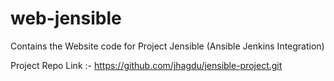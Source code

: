 # web-jensible
Contains the Website code for Project Jensible (Ansible Jenkins Integration)  
  
Project Repo Link :- https://github.com/jhagdu/jensible-project.git  
